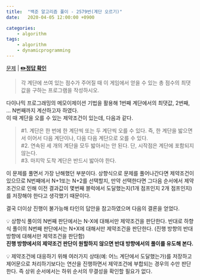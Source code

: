 ```yaml
---
title:  "백준 알고리즘 풀이 - 2579번(계단 오르기)"
date:   2020-04-05 12:00:00 +0900

categories: 
    - algorithm
tags:
    - algorithm
    - dynamicprogramming
---
```


[문제](https://www.acmicpc.net/problem/2579) |
**[✏️정답 확인](https://github.com/live2skull/TheLordOfBOJ/blob/master/problems/%EB%8B%A4%EC%9D%B4%EB%82%98%EB%AF%B9_%ED%94%84%EB%A1%9C%EA%B7%B8%EB%9E%98%EB%B0%8D/2579.py)**

> 각 계단에 쓰여 있는 점수가 주어질 때 이 게임에서 얻을 수 있는 총 점수의 최댓값을 구하는 프로그램을 작성하시오.

다이나믹 프로그래밍의 메모이제이션 기법을 활용해 1번째 계단에서의 최댓값, 2번째, ... N번째까지 계산하고자 하였다.  
이 때 계단을 오를 수 있는 제약조건이 있는데, 다음과 같다.

> \#1. 계단은 한 번에 한 계단씩 또는 두 계단씩 오를 수 있다. 즉, 한 계단을 밟으면서 이어서 다음 계단이나, 다음 다음 계단으로 오를 수 있다.  
\#2. 연속된 세 개의 계단을 모두 밟아서는 안 된다. 단, 시작점은 계단에 포함되지 않는다.  
\#3. 마지막 도착 계단은 반드시 밟아야 한다.

이 문제를 풀면서 가장 난해했던 부분이다. 상향식으로 문제를 풀어나간다면 제약조건이 있으므로 N번째에서 N+1또는 N+2를 선택할지, 만약 선택한다면 그다음 순서에서 제약조건으로 인해 이전 결과값이 몇번째 블럭에서 도달했는지(1개 점프인지 2개 점프인지)를 저장해야 한다고 생각했기 때문이다.

결국 더이상 진행이 불가능해 타인의 답안을 참고하였으며 다음의 결론을 얻었다.

💡 상향식 풀이의 N번째 판단에서는 N-X에 대해서만 제약조건을 판단한다. 반대로 하향식 풀이의 N번째 판단에서는 N+X에 대해서만 제약조건을 판단한다. (진행 방향의 반대방향에 대해서만 제약조건을 판단함)  
**진행 방향에서의 제약조건 판단이 원할하지 않으면 반대 방향에서의 풀이를 유도해 본다.**

💡 제약조건에 대응하기 위해 여러가지 상태(예: 어느 계단에서 도달했는가)를 저장하고 제어문으로 처리하기보다는 연산을 진행하면서 제약조건에 부합되는 경우의 수만 판단한다. 즉 상위 순서에서는 하위 순서의 무결성을 확인할 필요가 없다.
